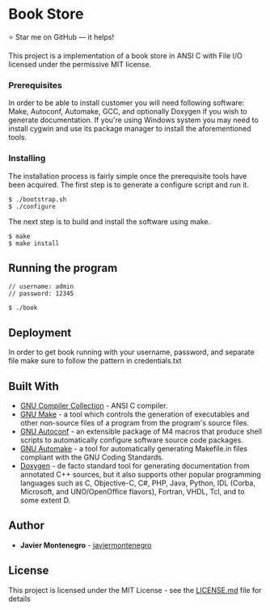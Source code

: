 # Book Store
:star: Star me on GitHub — it helps!

This project is a implementation of a book store in ANSI C with File I/O
licensed under the permissive MIT license.

### Prerequisites

In order to be able to install customer you will need following software:
Make, Autoconf, Automake, GCC, and optionally Doxygen if you wish to
generate documentation. If you're using Windows system you may need to
install cygwin and use its package manager to install the aforementioned
tools.

### Installing

The installation process is fairly simple once the prerequisite tools have
been acquired. The first step is to generate a configure script and run it.
```
$ ./bootstrap.sh
$ ./configure
```

The next step is to build and install the software using make.
```
$ make
$ make install
```
## Running the program 
```
// username: admin 
// password: 12345 

$ ./book
```
## Deployment

In order to get book running with your username, password, and separate
file make sure to follow the pattern in credentials.txt

## Built With

* [GNU Compiler Collection](https://gcc.gnu.org/) - ANSI C compiler.
* [GNU Make](https://www.gnu.org/software/make/) - a tool which controls the generation of executables and other non-source files of a program from the program's source files.
* [GNU Autoconf](https://www.gnu.org/software/autoconf/) - an extensible package of M4 macros that produce shell scripts to automatically configure software source code packages.
* [GNU Automake](https://www.gnu.org/software/automake/) - a tool for automatically generating Makefile.in files compliant with the GNU Coding Standards.
* [Doxygen](http://www.doxygen.nl/) - de facto standard tool for generating documentation from annotated C++ sources, but it also supports other popular programming languages such as C, Objective-C, C#, PHP, Java, Python, IDL (Corba, Microsoft, and UNO/OpenOffice flavors), Fortran, VHDL, Tcl, and to some extent D.

## Author

* **Javier Montenegro** - [javiermontenegro](https://javiermontenegro.github.io/)

## License

This project is licensed under the MIT License - see the [LICENSE.md](LICENSE.md) file for details
